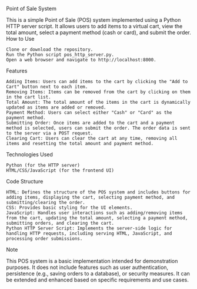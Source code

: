 Point of Sale System

This is a simple Point of Sale (POS) system implemented using a Python HTTP server script. It allows users to add items to a virtual cart, view the total amount, select a payment method (cash or card), and submit the order.
How to Use

    Clone or download the repository.
    Run the Python script pos_http_server.py.
    Open a web browser and navigate to http://localhost:8000.

Features

    Adding Items: Users can add items to the cart by clicking the "Add to Cart" button next to each item.
    Removing Items: Items can be removed from the cart by clicking on them in the cart list.
    Total Amount: The total amount of the items in the cart is dynamically updated as items are added or removed.
    Payment Method: Users can select either "Cash" or "Card" as the payment method.
    Submitting Order: Once items are added to the cart and a payment method is selected, users can submit the order. The order data is sent to the server via a POST request.
    Clearing Cart: Users can clear the cart at any time, removing all items and resetting the total amount and payment method.

Technologies Used

    Python (for the HTTP server)
    HTML/CSS/JavaScript (for the frontend UI)

Code Structure

    HTML: Defines the structure of the POS system and includes buttons for adding items, displaying the cart, selecting payment method, and submitting/clearing the order.
    CSS: Provides basic styling for the UI elements.
    JavaScript: Handles user interactions such as adding/removing items from the cart, updating the total amount, selecting a payment method, submitting orders, and clearing the cart.
    Python HTTP Server Script: Implements the server-side logic for handling HTTP requests, including serving HTML, JavaScript, and processing order submissions.

Note

This POS system is a basic implementation intended for demonstration purposes. It does not include features such as user authentication, persistence (e.g., saving orders to a database), or security measures. It can be extended and enhanced based on specific requirements and use cases.
